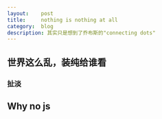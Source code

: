 ```yaml
---
layout:    post
title:     nothing is nothing at all
category:  blog
description: 其实只是想到了乔布斯的"connecting dots"
---
```



## 世界这么乱，装纯给谁看

### 扯淡

## Why no js